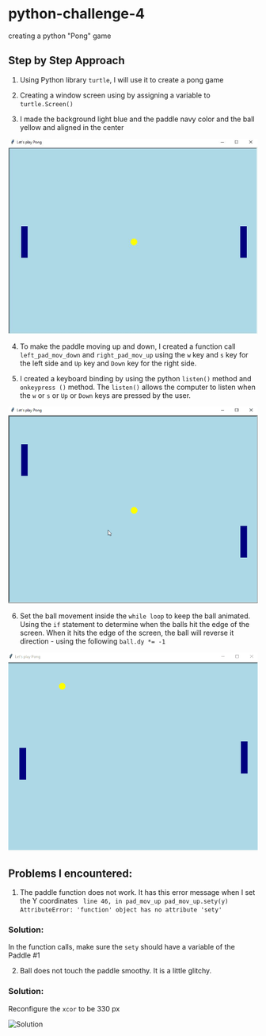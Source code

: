# python-challenge-4
creating a python "Pong" game 

## Step by Step Approach

1. Using Python library `turtle`, I will use it to create a pong game

2. Creating a window screen using by assigning a variable to `turtle.Screen()`

3. I made the background light blue and the paddle navy color and the ball yellow and aligned in the center

![Solution](images/img1.JPG)

4. To make the paddle moving up and down, I created a function call `left_pad_mov_down` and `right_pad_mov_up` using the `w` key and `s` key for the left side and `Up` key and `Down` key for the right side.

5. I created a keyboard binding by using the python `listen()` method and `onkeypress ()` method. The `listen()` allows the computer to listen when the `w` or `s` or `Up` or `Down` keys are pressed by the user.

![Solution](images/fetch1.gif)

6. Set the ball movement inside the `while loop` to keep the ball animated.  Using the `if` statement to determine when the balls hit the edge of the screen.
When it hits the edge of the screen, the ball will reverse it direction - using the following `ball.dy *= -1`

![Solution](images/Animation2.gif)

##

## Problems I encountered:
1. The paddle function does not work. It has this error message when I set the Y coordinates
` line 46, in pad_mov_up pad_mov_up.sety(y) AttributeError: 'function' object has no attribute 'sety'`

### Solution: 
 In the function calls, make sure the `sety` should have a variable of the Paddle #1

2. Ball does not touch the paddle smoothy. It is a little glitchy.

### Solution: 
 Reconfigure the `xcor` to be 330 px

![Solution](images/)